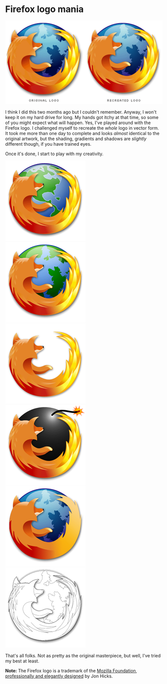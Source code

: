 Firefox logo mania
===

![two Firefox logos, one is original and the other is recreated from scratch](../images/artwork/icons/original_recreated_firefox_logo.png)

I think I did this two months ago but I couldn't remember. Anyway, I won't keep it on my hard drive for long. My hands got itchy at that time, so some of you might expect what will happen. Yes, I've played around with the Firefox logo. I challenged myself to recreate the *whole* logo in vector form. It took me more than one day to complete and looks *almost* identical to the original artwork, but the shading, gradients and shadows are *slightly* different though, if you have trained eyes.

Once it's done, I start to play with my creativity.

![recreated Firefox logo, modified with a different planet which looks more like Earth](../images/artwork/icons/recreated_firefox_logo_western_hemisphere.png "Firefox and Earth")
![recreated Firefox logo, modified with green-coloured land instead of dark blue](../images/artwork/icons/recreated_firefox_logo_green_land.png "Green-coloured land, instead")
![recreated Firefox logo, modified with no planet at all](../images/artwork/icons/recreated_firefox_logo_no_planet.png "What is it looking at?")
![recreated Firefox logo, modified with a spherical bomb as the firefox is facing it](../images/artwork/icons/recreated_firefox_logo_bomb.png "Firefox is a blast!")
![recreated Firefox logo, modified with trimmed fur](../images/artwork/icons/recreated_firefox_logo_trimmed_fur.png "Where's the fur?")
![recreated Firefox logo, modified showing only the outlines](../images/artwork/icons/recreated_firefox_logo_outlines.png "drawn firefox")

That's all folks. Not as pretty as the original masterpiece, but well, I've tried my best at least.

**Note:** The Firefox logo is a trademark of the [Mozilla Foundation](http://mozilla.org/), [professionally and elegantly designed](http://hicksdesign.co.uk/journal/642/spot-the-difference "Spot the difference") by Jon Hicks.
